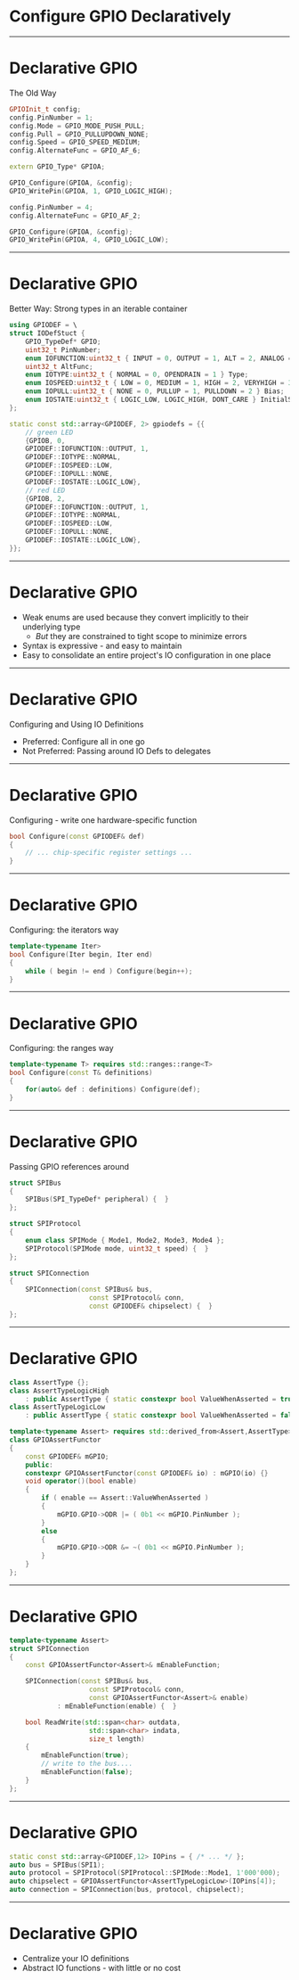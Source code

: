 # Configure GPIO Declaratively
---
# Declarative GPIO
The Old Way
```c++ [1|2-6|10-11|13-17]
GPIOInit_t config;
config.PinNumber = 1;
config.Mode = GPIO_MODE_PUSH_PULL;
config.Pull = GPIO_PULLUPDOWN_NONE;
config.Speed = GPIO_SPEED_MEDIUM;
config.AlternateFunc = GPIO_AF_6;

extern GPIO_Type* GPIOA;

GPIO_Configure(GPIOA, &config);
GPIO_WritePin(GPIOA, 1, GPIO_LOGIC_HIGH);

config.PinNumber = 4;
config.AlternateFunc = GPIO_AF_2;

GPIO_Configure(GPIOA, &config);
GPIO_WritePin(GPIOA, 4, GPIO_LOGIC_LOW);

```
---
# Declarative GPIO
Better Way: Strong types in an iterable container
```c++ [1-12|13|15-20|13-30]
using GPIODEF = \
struct IODefStuct {
    GPIO_TypeDef* GPIO;
    uint32_t PinNumber;
    enum IOFUNCTION:uint32_t { INPUT = 0, OUTPUT = 1, ALT = 2, ANALOG = 3 } Function;
    uint32_t AltFunc;
    enum IOTYPE:uint32_t { NORMAL = 0, OPENDRAIN = 1 } Type;
    enum IOSPEED:uint32_t { LOW = 0, MEDIUM = 1, HIGH = 2, VERYHIGH = 3 } Speed;
    enum IOPULL:uint32_t { NONE = 0, PULLUP = 1, PULLDOWN = 2 } Bias;
    enum IOSTATE:uint32_t { LOGIC_LOW, LOGIC_HIGH, DONT_CARE } InitialState;
};

static const std::array<GPIODEF, 2> gpiodefs = {{
    // green LED
    {GPIOB, 0, 
    GPIODEF::IOFUNCTION::OUTPUT, 1, 
    GPIODEF::IOTYPE::NORMAL, 
    GPIODEF::IOSPEED::LOW, 
    GPIODEF::IOPULL::NONE, 
    GPIODEF::IOSTATE::LOGIC_LOW},
    // red LED
    {GPIOB, 2, 
    GPIODEF::IOFUNCTION::OUTPUT, 1, 
    GPIODEF::IOTYPE::NORMAL, 
    GPIODEF::IOSPEED::LOW, 
    GPIODEF::IOPULL::NONE, 
    GPIODEF::IOSTATE::LOGIC_LOW},
}};
```
---
# Declarative GPIO
* Weak enums are used because they convert implicitly to their underlying type
    * *But* they are constrained to tight scope to minimize errors
* Syntax is expressive - and easy to maintain
* Easy to consolidate an entire project's IO configuration in one place
---
# Declarative GPIO
Configuring and Using IO Definitions
* Preferred: Configure all in one go
* Not Preferred: Passing around IO Defs to delegates
---
# Declarative GPIO
Configuring - write one hardware-specific function
```c++
bool Configure(const GPIODEF& def)
{
    // ... chip-specific register settings ...
}
```
---
# Declarative GPIO
Configuring: the iterators way
```c++
template<typename Iter>
bool Configure(Iter begin, Iter end)
{
    while ( begin != end ) Configure(begin++);
}
```
---
# Declarative GPIO
Configuring: the ranges way
```c++
template<typename T> requires std::ranges::range<T>
bool Configure(const T& definitions)
{
    for(auto& def : definitions) Configure(def);
}
```
---
# Declarative GPIO
Passing GPIO references around 
```c++ 
struct SPIBus
{
    SPIBus(SPI_TypeDef* peripheral) {  }
};

struct SPIProtocol
{
    enum class SPIMode { Mode1, Mode2, Mode3, Mode4 };
    SPIProtocol(SPIMode mode, uint32_t speed) {  }
};

struct SPIConnection
{
    SPIConnection(const SPIBus& bus, 
                    const SPIProtocol& conn, 
                    const GPIODEF& chipselect) {  }
};
```
---
# Declarative GPIO
```c++ [1-5|7-8|8-24]
class AssertType {};
class AssertTypeLogicHigh 
    : public AssertType { static constexpr bool ValueWhenAsserted = true; };
class AssertTypeLogicLow 
    : public AssertType { static constexpr bool ValueWhenAsserted = false; };

template<typename Assert> requires std::derived_from<Assert,AssertType>
class GPIOAssertFunctor
{
    const GPIODEF& mGPIO;
    public:
    constexpr GPIOAssertFunctor(const GPIODEF& io) : mGPIO(io) {}
    void operator()(bool enable)
    {
        if ( enable == Assert::ValueWhenAsserted )
        {
            mGPIO.GPIO->ODR |= ( 0b1 << mGPIO.PinNumber );
        }
        else
        {
            mGPIO.GPIO->ODR &= ~( 0b1 << mGPIO.PinNumber );
        }
    }
};
```
---
# Declarative GPIO
```c++ [1-2|4|6-9|11-18]
template<typename Assert>
struct SPIConnection
{
    const GPIOAssertFunctor<Assert>& mEnableFunction;

    SPIConnection(const SPIBus& bus, 
                    const SPIProtocol& conn, 
                    const GPIOAssertFunctor<Assert>& enable) 
            : mEnableFunction(enable) {  }

    bool ReadWrite(std::span<char> outdata, 
                    std::span<char> indata, 
                    size_t length)
    {
        mEnableFunction(true);
        // write to the bus....
        mEnableFunction(false);
    }
};
```
---
# Declarative GPIO
```c++
static const std::array<GPIODEF,12> IOPins = { /* ... */ };
auto bus = SPIBus(SPI1);
auto protocol = SPIProtocol(SPIProtocol::SPIMode::Mode1, 1'000'000);
auto chipselect = GPIOAssertFunctor<AssertTypeLogicLow>(IOPins[4]);
auto connection = SPIConnection(bus, protocol, chipselect);
```
---
# Declarative GPIO
* Centralize your IO definitions
* Abstract IO functions - with little or no cost


